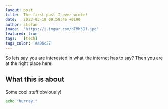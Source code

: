 ```yaml
---
layout: post
title:  The first post I ever wrote!
date:   2023-03-18 09:58:46 +0100
author: stefan
image:  'https://i.imgur.com/hTMh39f.jpg'
featured: true
tags:   [tech]
tags_color: '#a96c27'
---
```


So lets say you are interested in what the internet has to say? Then you are at the right place here!

## What this is about

Some cool stuff obviously!

```bash
echo "hurray!"
```
